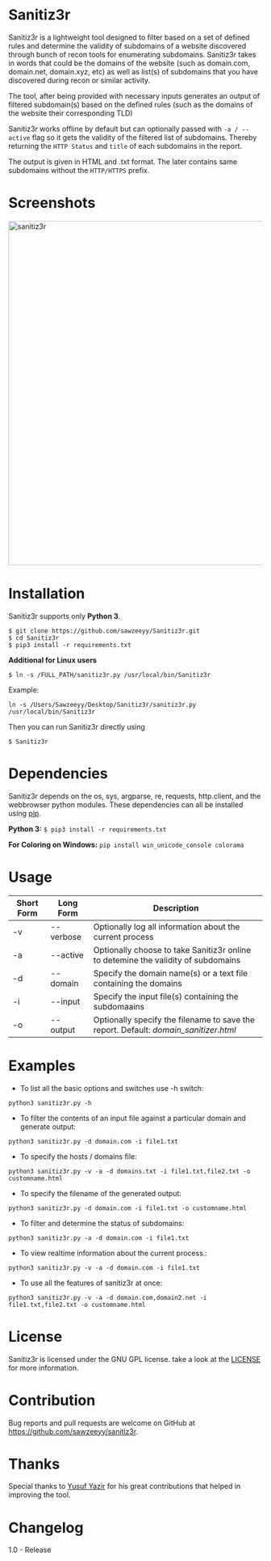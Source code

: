 # Sanitiz3r
Sanitiz3r is a lightweight tool designed to filter based on a set of defined rules and determine the validity of subdomains of a website discovered through bunch of recon tools for enumerating subdomains. Sanitiz3r takes in words that could be the domains of the website (such as domain.com, domain.net, domain.xyz, etc) as well as list(s) of subdomains that you have discovered during recon or similar activity.

The tool, after being provided with necessary inputs generates an output of filtered subdomain(s) based on the defined rules (such as the domains of the website their corresponding TLD)


Sanitiz3r works offline by default but can optionally passed with `-a / --active` flag so it gets the validity of the filtered list of subdomains. Thereby returning the `HTTP Status` and `title` of each subdomains in the report.

The output is given in HTML and .txt format. The later contains same subdomains without the `HTTP/HTTPS` prefix.

# Screenshots

<img width="681" alt="sanitiz3r" src="https://user-images.githubusercontent.com/32202226/37572950-cf78c26e-2b12-11e8-804f-0c4c5ff0ce55.png">


# Installation

Sanitiz3r supports only **Python 3**.

```
$ git clone https://github.com/sawzeeyy/Sanitiz3r.git
$ cd Sanitiz3r
$ pip3 install -r requirements.txt
```
**Additional for Linux users**
```
$ ln -s /FULL_PATH/sanitiz3r.py /usr/local/bin/Sanitiz3r
```
Example:
```
ln -s /Users/Sawzeeyy/Desktop/Sanitiz3r/sanitiz3r.py /usr/local/bin/Sanitiz3r
```
Then you can run Sanitiz3r directly using
```
$ Sanitiz3r
```

# Dependencies

Sanitiz3r depends on the os, sys, argparse, re, requests, http.client, and the webbrowser python modules. These dependencies can all be installed using [pip](https://pypi.python.org/pypi/pip).

**Python 3:** `$ pip3 install -r requirements.txt`

**For Coloring on Windows:** `pip install win_unicode_console colorama`

# Usage

| Short Form        | Long Form           | Description  |
| ------------- |-------------| -----|
| -v | --verbose | Optionally log all information about the current process |
| -a | --active | Optionally choose to take Sanitiz3r online to detemine the validity of subdomains |
| -d | --domain | Specify the domain name(s) or a text file containing the domains |
| -i | --input | Specify the input file(s) containing the subdomaains |
| -o | --output| Optionally specify the filename to save the report. Default: *domain_sanitizer.html* |

# Examples
- To list all the basic options and switches use -h switch:

`python3 sanitiz3r.py -h`

- To filter the contents of an input file against a particular domain and generate output:

`python3 sanitiz3r.py -d domain.com -i file1.txt`

- To specify the hosts / domains file:

`python3 sanitiz3r.py -v -a -d domains.txt -i file1.txt,file2.txt -o customname.html`

- To specify the filename of the generated output:

`python3 sanitiz3r.py -d domain.com -i file1.txt -o customname.html`

- To filter and determine the status of subdomains:

`python3 sanitiz3r.py -a -d domain.com -i file1.txt`

- To view realtime information about the current process.:

`python3 sanitiz3r.py -v -a -d domain.com -i file1.txt`

- To use all the features of sanitiz3r at once:

`python3 sanitiz3r.py -v -a -d domain.com,domain2.net -i file1.txt,file2.txt -o customname.html`


# License

Sanitiz3r is licensed under the GNU GPL license. take a look at the [LICENSE](/LICENSE) for more information.

# Contribution

Bug reports and pull requests are welcome on GitHub at https://github.com/sawzeeyy/sanitiz3r.

# Thanks

Special thanks to [Yusuf Yazir](https://twitter.com/hacklad "Yusuf Yazir, @hacklad on Twitter") for his great contributions that helped in improving the tool.

# Changelog

1.0 - Release
